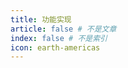 ```yaml
---
title: 功能实现
article: false # 不是文章
index: false # 不是索引
icon: earth-americas
---
```


<!-- 用于限制高度 -->
<div class="catalog-display-container">
  <Catalog base='/posts/project/sky/function' />
</div>